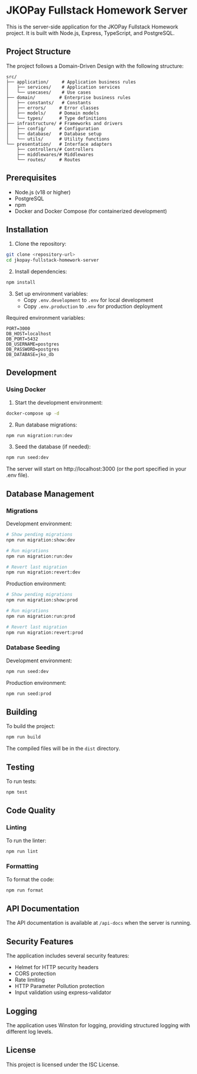 # JKOPay Fullstack Homework Server

This is the server-side application for the JKOPay Fullstack Homework project. It is built with Node.js, Express, TypeScript, and PostgreSQL.

## Project Structure

The project follows a Domain-Driven Design with the following structure:

```
src/
├── application/     # Application business rules
│   ├── services/    # Application services
│   └── usecases/    # Use cases
├── domain/         # Enterprise business rules
│   ├── constants/   # Constants
│   ├── errors/     # Error classes
│   ├── models/     # Domain models
│   └── types/      # Type definitions
├── infrastructure/ # Frameworks and drivers
│   ├── config/     # Configuration
│   ├── database/   # Database setup
│   └── utils/      # Utility functions
└── presentation/   # Interface adapters
    ├── controllers/# Controllers
    ├── middlewares/# Middlewares
    └── routes/     # Routes
```

## Prerequisites

- Node.js (v18 or higher)
- PostgreSQL
- npm
- Docker and Docker Compose (for containerized development)

## Installation

1. Clone the repository:
```bash
git clone <repository-url>
cd jkopay-fullstack-homework-server
```

2. Install dependencies:
```bash
npm install
```

3. Set up environment variables:
   - Copy `.env.development` to `.env` for local development
   - Copy `.env.production` to `.env` for production deployment

Required environment variables:
```env
PORT=3000
DB_HOST=localhost
DB_PORT=5432
DB_USERNAME=postgres
DB_PASSWORD=postgres
DB_DATABASE=jko_db
```

## Development

### Using Docker

1. Start the development environment:
```bash
docker-compose up -d
```

2. Run database migrations:
```bash
npm run migration:run:dev
```

3. Seed the database (if needed):
```bash
npm run seed:dev
```

The server will start on http://localhost:3000 (or the port specified in your .env file).

## Database Management

### Migrations

Development environment:
```bash
# Show pending migrations
npm run migration:show:dev

# Run migrations
npm run migration:run:dev

# Revert last migration
npm run migration:revert:dev
```

Production environment:
```bash
# Show pending migrations
npm run migration:show:prod

# Run migrations
npm run migration:run:prod

# Revert last migration
npm run migration:revert:prod
```

### Database Seeding

Development environment:
```bash
npm run seed:dev
```

Production environment:
```bash
npm run seed:prod
```

## Building

To build the project:

```bash
npm run build
```

The compiled files will be in the `dist` directory.

## Testing

To run tests:

```bash
npm test
```

## Code Quality

### Linting

To run the linter:

```bash
npm run lint
```

### Formatting

To format the code:

```bash
npm run format
```

## API Documentation

The API documentation is available at `/api-docs` when the server is running.

## Security Features

The application includes several security features:
- Helmet for HTTP security headers
- CORS protection
- Rate limiting
- HTTP Parameter Pollution protection
- Input validation using express-validator

## Logging

The application uses Winston for logging, providing structured logging with different log levels.

## License

This project is licensed under the ISC License.
